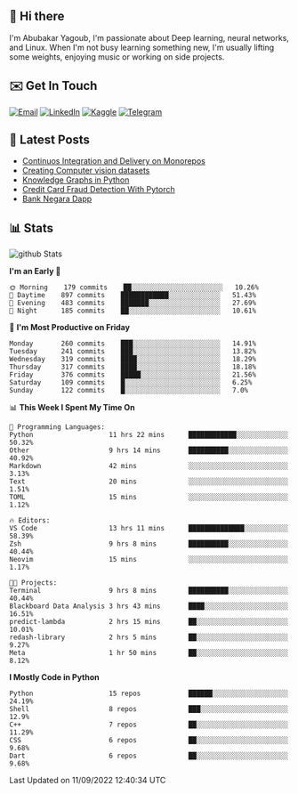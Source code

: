 ## 👋 Hi there

I'm Abubakar Yagoub, I'm passionate about Deep learning, neural networks, and
Linux. When I'm not busy learning something new, I'm usually lifting some
weights, enjoying music or working on side projects.

## ✉️ Get In Touch

[![Email](https://img.shields.io/badge/Email-f1f1f1?style=for-the-badge&logo=gmail&logoColor=0f111a)](mailto:git@blacksuan19.dev)
[![LinkedIn](https://img.shields.io/badge/LinkedIn-0077B5?style=for-the-badge&logo=linkedin&logoColor=white)](https://www.linkedin.com/in/blacksuan19/)
[![Kaggle](https://img.shields.io/badge/Kaggle-5acfff?style=for-the-badge&logo=kaggle&logoColor=white)](http://kaggle.com/abubakaryagob/)
[![Telegram](https://img.shields.io/badge/Telegram-2CA5E0?style=for-the-badge&logo=telegram&logoColor=white)](https://t.me/blacksuan19)

## 📩 Latest Posts

<!-- BLOG-POST-LIST:START -->
- [Continuos Integration and Delivery on Monorepos](http://blacksuan19.dev/blog/github-actions-monorepos/)
- [Creating Computer vision datasets](http://blacksuan19.dev/blog/creating-datasets/)
- [Knowledge Graphs in Python](http://blacksuan19.dev/projects/Knowledge_Graphs/)
- [Credit Card Fraud Detection With Pytorch](http://blacksuan19.dev/projects/credit-card-fraud-detection-with-pytorch/)
- [Bank Negara Dapp](http://blacksuan19.dev/projects/bank-negara/)
<!-- BLOG-POST-LIST:END -->

## 📊 Stats

![github Stats](https://github-readme-stats.vercel.app/api?username=blacksuan19&theme=github_dark&show_icons=true&count_private=true&custom_title=Github%20Stats&hide_border=true)

<!--START_SECTION:waka-->
**I'm an Early 🐤** 

```text
🌞 Morning    179 commits    ██░░░░░░░░░░░░░░░░░░░░░░░   10.26% 
🌆 Daytime    897 commits    ████████████░░░░░░░░░░░░░   51.43% 
🌃 Evening    483 commits    ███████░░░░░░░░░░░░░░░░░░   27.69% 
🌙 Night      185 commits    ██░░░░░░░░░░░░░░░░░░░░░░░   10.61%

```
📅 **I'm Most Productive on Friday** 

```text
Monday       260 commits    ███░░░░░░░░░░░░░░░░░░░░░░   14.91% 
Tuesday      241 commits    ███░░░░░░░░░░░░░░░░░░░░░░   13.82% 
Wednesday    319 commits    ████░░░░░░░░░░░░░░░░░░░░░   18.29% 
Thursday     317 commits    ████░░░░░░░░░░░░░░░░░░░░░   18.18% 
Friday       376 commits    █████░░░░░░░░░░░░░░░░░░░░   21.56% 
Saturday     109 commits    █░░░░░░░░░░░░░░░░░░░░░░░░   6.25% 
Sunday       122 commits    █░░░░░░░░░░░░░░░░░░░░░░░░   7.0%

```


📊 **This Week I Spent My Time On** 

```text
💬 Programming Languages: 
Python                   11 hrs 22 mins      ████████████░░░░░░░░░░░░░   50.32% 
Other                    9 hrs 14 mins       ██████████░░░░░░░░░░░░░░░   40.92% 
Markdown                 42 mins             ░░░░░░░░░░░░░░░░░░░░░░░░░   3.13% 
Text                     20 mins             ░░░░░░░░░░░░░░░░░░░░░░░░░   1.51% 
TOML                     15 mins             ░░░░░░░░░░░░░░░░░░░░░░░░░   1.12%

🔥 Editors: 
VS Code                  13 hrs 11 mins      ██████████████░░░░░░░░░░░   58.39% 
Zsh                      9 hrs 8 mins        ██████████░░░░░░░░░░░░░░░   40.44% 
Neovim                   15 mins             ░░░░░░░░░░░░░░░░░░░░░░░░░   1.17%

🐱‍💻 Projects: 
Terminal                 9 hrs 8 mins        ██████████░░░░░░░░░░░░░░░   40.44% 
Blackboard Data Analysis 3 hrs 43 mins       ████░░░░░░░░░░░░░░░░░░░░░   16.51% 
predict-lambda           2 hrs 15 mins       ██░░░░░░░░░░░░░░░░░░░░░░░   10.01% 
redash-library           2 hrs 5 mins        ██░░░░░░░░░░░░░░░░░░░░░░░   9.27% 
Meta                     1 hr 50 mins        ██░░░░░░░░░░░░░░░░░░░░░░░   8.12%

```

**I Mostly Code in Python** 

```text
Python                   15 repos            ██████░░░░░░░░░░░░░░░░░░░   24.19% 
Shell                    8 repos             ███░░░░░░░░░░░░░░░░░░░░░░   12.9% 
C++                      7 repos             ██░░░░░░░░░░░░░░░░░░░░░░░   11.29% 
CSS                      6 repos             ██░░░░░░░░░░░░░░░░░░░░░░░   9.68% 
Dart                     6 repos             ██░░░░░░░░░░░░░░░░░░░░░░░   9.68%

```



 Last Updated on 11/09/2022 12:40:34 UTC
<!--END_SECTION:waka-->
